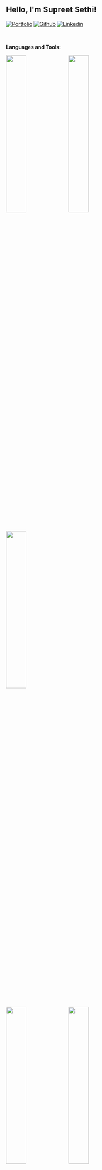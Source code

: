 <!-- Your title -->
## Hello, I'm Supreet Sethi!

<!-- Your badges
You can use the website to generate badges: https://shields.io/
-->

[![Portfolio](https://img.shields.io/badge/-Portfolio-red?style=flat&logo=appveyor&logoColor=white)](http://supreetssethi.com/)
[![Github](https://img.shields.io/badge/-Github-000?style=flat&logo=Github&logoColor=white)](https://github.com/supreetssethi)
[![Linkedin](https://img.shields.io/badge/-LinkedIn-blue?style=flat&logo=Linkedin&logoColor=white)](https://www.linkedin.com/in/supreet-s-sethi/)

&nbsp;


**Languages and Tools:**

<p>
  <code><img width="33%" src="https://www.vectorlogo.zone/logos/javascript/javascript-ar21.svg"></code>
  <code><img width="33%" src="https://www.vectorlogo.zone/logos/typescriptlang/typescriptlang-ar21.svg"></code>
  <code><img width="33%" src="https://www.vectorlogo.zone/logos/reactjs/reactjs-ar21.svg"></code>
  <br />
  <code><img width="33%" src="https://www.vectorlogo.zone/logos/nodejs/nodejs-ar21.svg"></code>
  <code><img width="33%" src="https://www.vectorlogo.zone/logos/expressjs/expressjs-ar21.svg"></code> 
  <code><img width="33%" src="https://www.vectorlogo.zone/logos/gruntjs/gruntjs-ar21.svg"></code>
  <br />
   <code><img width="33%" src="https://www.vectorlogo.zone/logos/nginx/nginx-ar21.svg"></code>
  <code><img width="33%" src="https://www.vectorlogo.zone/logos/amazon_aws/amazon_aws-ar21.svg"></code>
  <code><img width="33%" src="https://www.vectorlogo.zone/logos/git-scm/git-scm-ar21.svg"></code>
  <br />
  <code><img width="33%" src="https://www.vectorlogo.zone/logos/npmjs/npmjs-ar21.svg"></code>
  <code><img width="33%" src="https://www.vectorlogo.zone/logos/js_webpack/js_webpack-ar21.svg"></code>
</p>

---

<!--
**supreetssethi/supreetssethi** is a ✨ _special_ ✨ repository because its `README.md` (this file) appears on your GitHub profile.

Here are some ideas to get you started:

- 🔭 I’m currently working on ...
- 🌱 I’m currently learning ...
- 👯 I’m looking to collaborate on ...
- 🤔 I’m looking for help with ...
- 💬 Ask me about ...
- 📫 How to reach me: ...
- 😄 Pronouns: ...
- ⚡ Fun fact: ...
-->
